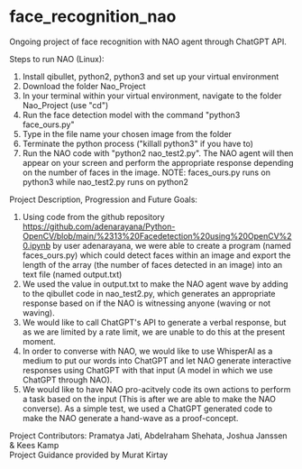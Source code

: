 # face_recognition_nao
Ongoing project of face recognition with NAO agent through ChatGPT API. 

Steps to run NAO (Linux):
1. Install qibullet, python2, python3 and set up your virtual environment
2. Download the folder Nao_Project
3. In your terminal within your virtual environment, navigate to the folder Nao_Project (use "cd")
4. Run the face detection model with the command "python3 face_ours.py"
5. Type in the file name your chosen image from the folder
6. Terminate the python process ("killall python3" if you have to)
7. Run the NAO code with "python2 nao_test2.py". The NAO agent will then appear on your screen and perform the appropriate response depending on the number of faces in the image. 
NOTE: faces_ours.py runs on python3 while nao_test2.py runs on python2

Project Description, Progression and Future Goals:
1. Using code from the github repository https://github.com/adenarayana/Python-OpenCV/blob/main/%2313%20Facedetection%20using%20OpenCV%20.ipynb by user adenarayana, we were able to create a program (named faces_ours.py) which could detect faces within an image and export the length of the array (the number of faces detected in an image) into an text file (named output.txt)
2. We used the value in output.txt to make the NAO agent wave by adding to the qibullet code in nao_test2.py, which generates an appropriate response based on if the NAO is witnessing anyone (waving or not waving). 
3. We would like to call ChatGPT's API to generate a verbal response, but as we are limited by a rate limit, we are unable to do this at the present moment.
4. In order to converse with NAO, we would like to use WhisperAI as a medium to put our words into ChatGPT and let NAO generate interactive responses using ChatGPT with that input (A model in which we use ChatGPT through NAO).
5. We would like to have NAO pro-acitvely code its own actions to perform a task based on the input (This is after we are able to make the NAO converse). As a simple test, we used a ChatGPT generated code to make the NAO generate a hand-wave as a proof-concept. 

Project Contributors: Pramatya Jati, Abdelraham Shehata, Joshua Janssen & Kees Kamp  
Project Guidance provided by Murat Kirtay 
